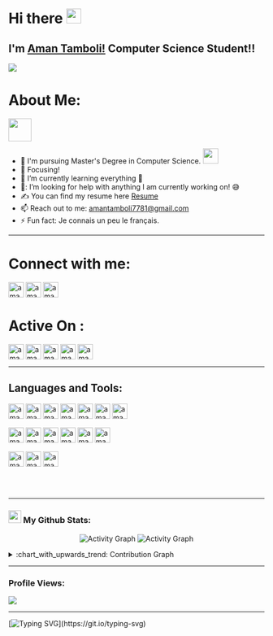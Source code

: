 # Hi there <img src="https://github.com/TheDudeThatCode/TheDudeThatCode/blob/master/Assets/Hi.gif" width="29px">
## I'm [Aman Tamboli!](https://amantamboli.github.io/portfolio/)  Computer Science Student!!

![](https://camo.githubusercontent.com/992babdffd8c74a1502de375fbdf7e4d54773242/68747470733a2f2f6d656469612e67697068792e636f6d2f6d656469612f53576f536b4e36447854737a71494b4571762f67697068792e676966)

 #  <h1>About Me:</h1> <img src="https://github.com/TheDudeThatCode/TheDudeThatCode/blob/master/Assets/Developer.gif" width="45px">
- 🏦 I'm pursuing Master's Degree in Computer Science.
      <img src="https://media.giphy.com/media/WUlplcMpOCEmTGBtBW/giphy.gif" width="30">
- 🔭 Focusing!
- 🌱 I’m currently learning everything 🤣
- 🤔: I’m looking for help with anything I am currently working on! 😅
- ✍ You can find my resume here [Resume]
- 📫 Reach out to me: amantamboli7781@gmail.com
- ⚡ Fun fact: Je connais un peu le français.


---

# Connect with me:
<p align="left">
<a href="https://www.linkedin.com/in/amantamboli/" target="blank"><img align="center" src="https://img.shields.io/badge/-LinkedIn-0A66C2?logo=LinkedIn&style=flat" alt="amantamboli/linkedin" height="30px"/></a>  
<a href="https://t.me/tamboliaman" target="_blank"><img align="center" src="https://img.shields.io/badge/-Telegram-26A5E4?logo=Telegram&style=flat" alt="amantamboli/telegram" height="30px" /></a>  
<a href="mailto: amantamboli7781@gmail.com" target="_blank"><img align="center" src="https://img.shields.io/badge/-Mail%20Me-EA4335?logo=Gmail&style=flat&logoColor=white" alt="amantamboli/gmail" height="30px" /></a>  

</p>

# Active On :
<p align="left">  
 <a href="#" target="blank"><img align="center" src="https://img.shields.io/badge/-CodeChef-5B4638?logo=CodeChef&style=flat&logoColor=white" alt="amantamboli/CodeChef" height="30px"/></a> 
 <a href="#" target="blank"><img align="center" src="https://img.shields.io/badge/-Codeforces-1F8ACB?logo=Codeforces&style=flat&logoColor=white" alt="amantamboli/Codeforces" height="30px"/></a> 
 <a href="#" target="blank"><img align="center" src="https://img.shields.io/badge/-atcoder-00599C?logo=Codio&style=flat&logoColor=white" alt="amantamboli/atcoder" height="30px"/></a> 
 <a href="#" target="blank"><img align="center" src="https://img.shields.io/badge/-LeetCode-FFA116?logo=LeetCode&style=flat&logoColor=white" alt="amantamboli/leetcode" height="30px"/></a> 
 <a href="#" target="blank"><img align="center" src="https://img.shields.io/badge/-CodePen-000000?logo=CodePen&style=flat&logoColor=white" alt="amantamboli/Codepen" height="30px"/></a> 
</p>  

---
## Languages and Tools:
<p align="left">
<img align="center" src="https://img.shields.io/badge/-C++-00599C?logo=C++&style=flat&logoColor=white&logoHeight=30" alt="amantamboli/C++" height="30px"/>
<img align="center" src="https://img.shields.io/badge/-JavaScript-F7DF1E?logo=JavaScript&style=flat&logoColor=white&logoHeight=30" alt="amantamboli/javascript" height="30px"/>
<img align="center" src="https://img.shields.io/badge/-Python-3776AB?logo=Python&style=flat&logoColor=white&logoHeight=30" alt="amantamboli/python" height="30px"/>
<img align="center" src="https://img.shields.io/badge/-Django-092E20?logo=Django&style=flat&logoColor=white&logoHeight=30" alt="amantamboli/django" height="30px"/>
<img align="center" src="https://img.shields.io/badge/-CodePen-092E20?logo=CodePen&style=flat&logoColor=white" alt="amantamboli/Codepen" height="30px"/>
<img align="center" src="https://img.shields.io/badge/-HTML5-E34F26?logo=HTML5&style=flat&logoColor=white" alt="amantamboli/html" height="30px"/>
<img align="center" src="https://img.shields.io/badge/-CSS3-1572B6?logo=CSS3&style=flat&logoColor=white" alt="amantamboli/Css" height="30px"/>
<br>
<br>
<img align="center" src="https://img.shields.io/badge/-Visual%20Studio%20Code-007ACC?logo=Visual%20Studio%20Code&style=flat&logoColor=white" alt="amantamboli/vscode" height="30px"/>
<img align="center" src="https://img.shields.io/badge/-Git-F05032?logo=Git&style=flat&logoColor=white" alt="amantamboli/git" height="30px"/>
<img align="center" src="https://img.shields.io/badge/-GitHub-181717?logo=GitHub&style=flat&logoColor=white" alt="amantamboli/github" height="30px"/>
<img align="center" src="https://img.shields.io/badge/-Java-007396?logo=Java&style=flat&logoColor=white" alt="amantamboli/java" height="30px"/>
<img align="center" src="https://img.shields.io/badge/-PostgreSQL-4169E1?logo=PostgreSQL&style=flat&logoColor=white" alt="amantamboli/psql" height="30px"/>
<img align="center" src="https://img.shields.io/badge/-MySQL-4479A1?logo=MySQL&style=flat&logoColor=white" alt="amantamboli/mysql" height="30px"/>
<br>
<br>
<img align="center" src="https://img.shields.io/badge/-PHP-777BB4?logo=PHP&style=flat&logoColor=white" alt="amantamboli/php" height="30px"/>
<img align="center" src="https://img.shields.io/badge/-DigitalOcean-0080FF?logo=DigitalOcean&style=flat&logoColor=white" alt="amantamboli/digitalocean" height="30px"/>
<img align="center" src="https://img.shields.io/badge/-Canva-00C4CC?logo=Canva&style=flat&logoColor=white" alt="amantamboli/Canva" height="30px"/>
</p> 




<br />
<br />

---



### <img src='https://media1.giphy.com/media/du3J3cXyzhj75IOgvA/giphy.gif?cid=ecf05e47x2g034i9pzwtzzsd3xgg2w9nr94t4tflbbgo3008&rid=giphy.gif' width='25px'> My Github Stats:

<p align="center">
<img align="center" alt="Activity Graph" src="https://github-readme-stats.vercel.app/api?username=amantamboli&show_icons=true&title_color=ffc857&icon_color=8ac926&text_color=daf7dc&bg_color=151515&hide=issues&count_private=true&include_all_commits=true" />


<img align="center" alt="Activity Graph" src="https://github-readme-streak-stats.herokuapp.com/?user=amantamboli&theme=dark" />
</p>
<details>
   <summary>:chart_with_upwards_trend: Contribution Graph </summary>
   <br/>
   <a><img alt="Activity Graph" src="https://activity-graph.herokuapp.com/graph?username=amantamboli&bg_color=1F222E&color=F8D866&line=F85D7F&point=FFFFFF&hide_border=true" /></a>
</details>

---

### Profile Views:

![](https://profile-counter.glitch.me/amantamboli/count.svg)

---
[![Typing SVG](https://readme-typing-svg.herokuapp.com?font=Ubuntu&color=%230EAA20&vCenter=true&lines=Thanks+for+visiting!+You're+welcome!)](https://git.io/typing-svg)

[Resume]: https://drive.google.com/file/d/1IrSr3yR7FD0TTBlr8Z2kj4swchsdZe74/view?usp=sharing

